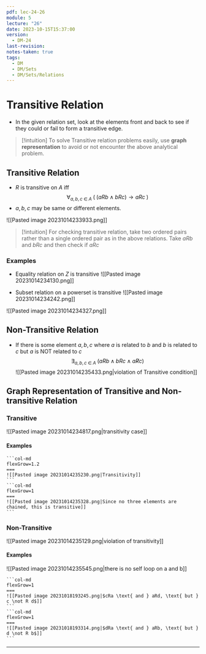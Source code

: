 ```yaml
---
pdf: lec-24-26
module: 5
lecture: "26"
date: 2023-10-15T15:37:00
version:
  - DM-24
last-revision: 
notes-taken: true
tags:
  - DM
  - DM/Sets
  - DM/Sets/Relations
---
```

# Transitive Relation

- In the given relation set, look at the elements front and back to see if they could or fail to form a transitive edge.

> [!intuition] To solve Transitive relation problems easily, use **graph representation** to avoid or not encounter the above analytical problem.

## Transitive Relation
- $R$ is transitive on $A$ iff
$$
\forall_{a, b, c \; \in \; A} \; (\; (aRb \land bRc) \rightarrow aRc \;)
$$
- $a, b, c$ may be same or different elements.

![[Pasted image 20231014233933.png]]

> [!intuition] For checking transitive relation, take two ordered pairs rather than a single ordered pair as in the above relations.
> Take $a R b$ and $b R c$ and then check if $a R c$

### Examples
- Equality relation on $Z$ is transitive
![[Pasted image 20231014234130.png]]

- Subset relation on a powerset is transitive
![[Pasted image 20231014234242.png]]

![[Pasted image 20231014234327.png]]

## Non-Transitive Relation
- If there is some element $a, b, c$ where $a$ is related to $b$ and $b$ is related to $c$ but $a$ is NOT related to $c$
$$
\exists_{a, b, c \; \in \; A} \; (a R b \; \land \; b R c \; \land \; a \not R c)
$$
![[Pasted image 20231014235433.png|violation of Transitive condition]]

## Graph Representation of Transitive and Non-transitive Relation

### Transitive

![[Pasted image 20231014234817.png|transitivity case]]

#### Examples
````col
```col-md
flexGrow=1.2
===
![[Pasted image 20231014235230.png|Transitivity]]
```
```col-md
flexGrow=1
===
![[Pasted image 20231014235328.png|Since no three elements are chained, this is transitive]]
```
````

### Non-Transitive

![[Pasted image 20231014235129.png|violation of transitivity]]

#### Examples
![[Pasted image 20231014235545.png|there is no self loop on a and b]]

````col
```col-md
flexGrow=1
===
![[Pasted image 20231018193245.png|$cRa \text{ and } aRd, \text{ but } c \not R d$]]
```
```col-md
flexGrow=1
===
![[Pasted image 20231018193314.png|$dRa \text{ and } aRb, \text{ but } d \not R b$]]
```
````

----